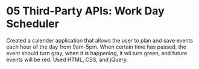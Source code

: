 # 05 Third-Party APIs: Work Day Scheduler

Created a calender application that allows the user to plan and save events each hour of the day from 9am-5pm. When certain time has passed, the event should turn gray, when it is happening, it wil turn green, and future events will be red. Used HTML, CSS, and jQuery.


